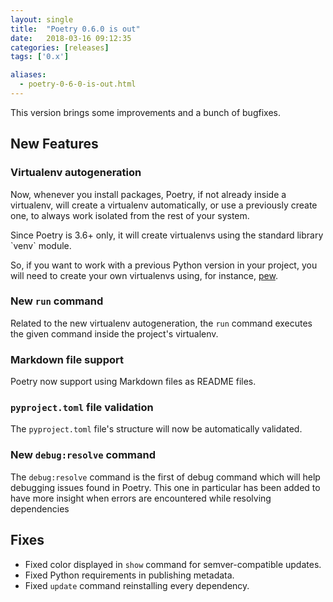 ```yaml
---
layout: single
title:  "Poetry 0.6.0 is out"
date:   2018-03-16 09:12:35
categories: [releases]
tags: ['0.x']

aliases:
  - poetry-0-6-0-is-out.html
---
```


This version brings some improvements and a bunch of bugfixes.

## New Features

### Virtualenv autogeneration

Now, whenever you install packages, Poetry, if not already inside a virtualenv,
will create a virtualenv automatically, or use a previously create one, to always
work isolated from the rest of your system.

<aside class="warning"><p>
Since Poetry is 3.6+ only, it will create virtualenvs
using the standard library `venv` module.</p>

<p>So, if you want to work with a previous Python version in your
project, you will need to create your own virtualenvs using, for instance,
<a href="https://github.com/berdario/pew">pew</a>.
</p></aside>

### New `run` command

Related to the new virtualenv autogeneration, the `run` command executes the given
command inside the project's virtualenv.

### Markdown file support

Poetry now support using Markdown files as README files.

### `pyproject.toml` file validation

The `pyproject.toml` file's structure will now be automatically validated.

### New `debug:resolve` command

The `debug:resolve` command is the first of debug command which will help
debugging issues found in Poetry. This one in particular has been added to
have more insight when errors are encountered while resolving dependencies 

## Fixes

- Fixed color displayed in `show` command for semver-compatible updates.
- Fixed Python requirements in publishing metadata.
- Fixed `update` command reinstalling every dependency.
